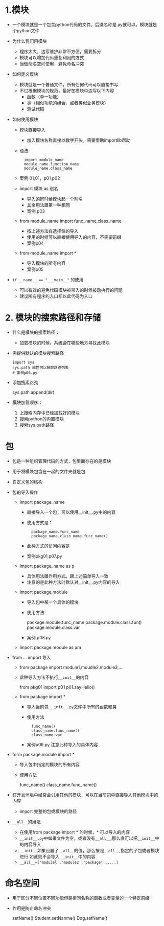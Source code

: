 # 1.模块
- 一个模块就是一个包含python代码的文件，后缀名称是.py就可以。模块就是个python文件
- 为什么我们用模块
    - 程序太大，边写维护非常不方便，需要拆分
    - 模块可以增加代码重复利用的方式
    - 当做命名空间使用，避免命名冲突
- 如何定义模块
    - 模块就是一个普通文件，所有任何代码可以直接书写
    - 不过根据模块的规范，最好在模块中边写以下内容
        - 函数（单一功能）
        - 类（相似功能的组合，或者类似业务模块）
        - 测试代码
- 如何使用模块
    - 模块直接导入
        - 加入模块名称直接以数字开头，需要借助importlib帮助
    - 语法
        
            import module_name
            module_name.function_name
            module_name.class_name
    - 案例 01,01，p01,p02            
    - import 模块 as 别名
        - 导入的同时给模块起一个别名
        - 其余用法跟第一种相同 
        - 案例 p03
    - from module_name import func_name,class_name
        - 按上述方法有选择性的导入
        - 使用的时候可以直接使用导入的内容，不需要前缀
        - 案例p04
        
    - from module_name import *
        - 导入模块的所有内容
        - 案例p05
    
    
-    `if __name__ == "___main__"` 的使用
        - 可以有效的避免代码模块被带入的时候被动执行的问题
        - 建议所有程序的入口都以此代码为入口
        
# 2. 模块的搜索路径和存储   
- 什么是模块的搜索路径：
    - 加载模块的时候，系统会在哪些地方寻找此模块
-   需提供默认的模块搜索路径
    
        import sys
        sys.path 属性可以获取路径列表
        # 案例p06.py
           
- 添加搜索路劲
    
    sys.path.append(dir)

- 模块加载顺序：
    1. 上搜索内存中已经加载好的模块
    2. 搜索python的内置模块
    3. 搜索sys.path路径
    
# 包
- 包是一种组织管理代码的方式，包里面存在的是模块
- 用于将模块包含在一起的文件夹就是包
- 自定义包的结构

- 包的导入操作
    - import package_name
        - 直接导入一个包，可以使用__init__.py中的内容
        - 使用方式是：
                
                package_name.func_name
                package_name.class_name.func_name()        
        - 此种方式的访问内容是
        - 案例pkg01,p07.py
    - import package_name as p 
        - 具体用法跟作用方式，跟上述简单导入一致
        - 注意的是此种方法时默认对__init__.py内容的导入
        
    - import package.module
        - 导入包中某一个具体的模块
        - 使用方法
            
            package.module.func_name
            package.module.class.fun()
            package.module.class.var
            
        - 案例 p08.py
        
    - import package.module as pm

- from ... import 导入
    - from package import module1,moudle2,module3,...        
    - 此种导入方法不执行`__init__`的内容
        
        from pkg01 import p01
        p01.sayHello()
        
    - from package import *
        - 导入当前包 `__init__.py`文件中所有的函数和类
        - 使用方法
        
                func_name()
                class_name.func_name()
                class_name.var
                
        - 案例p09.py 注意此种导入的具体内容
        
- form package.module import *
    - 导入包中指定的模块的所有内容
    - 使用方法
        
        func_name()
        class_name.func_name()
        
- 在开发环境中经常会引用其他的模块，可以在当前包中直接导入其他模块中的内容
    - import 完整的包或模块的路径
    
- `__all__`的用法
    - 在使用from package import * 的时候，* 可以导入的内容
    - `__init__.py`中如果文件为空，或者没有`__all__`,那么直可以把`__init__`中的内容导入
    - `__init__`如果设置了`__all__`的值，那么按照`__all__`,指定的子包或者模块进行
    如此则不会导入 `__init__`中的内容    
    -  `__all__=['modulel','module2','package'......]`
    
    
# 命名空间
- 用于区分不同位置不同功能但是相同名称的函数或者变量的一个特定前缀
- 作用是防止命名冲突

    setName()
    Student.setNanme()
    Dog.setName()
    
        